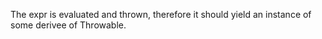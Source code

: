  The expr is evaluated and thrown, therefore it should
  yield an instance of some derivee of Throwable.